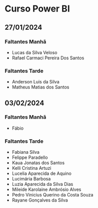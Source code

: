 # Curso Power BI

## 27/01/2024
 
### Faltantes Manhã
- Lucas da Silva Veloso
- Rafael Carmaci Pereira Dos Santos

### Faltantes Tarde
- Anderson Luis da Silva
- Matheus Matias dos Santos

## 03/02/2024

### Faltantes Manhã
- Fábio

### Faltantes Tarde
- Fabiana Silva
- Felippe Paradello
- Kaua Jonatas dos Santos
- Kelli Cristina Artuzi
- Lucelia Aparecida de Aquino
- Lucimária Barbosa
- Luzia Aparecida da Silva Dias
- Mileide Karolaine Ambrósio Alves
- Pedro Vinicius Querino da Costa Souza
- Rayane Gonçalves da Silva

